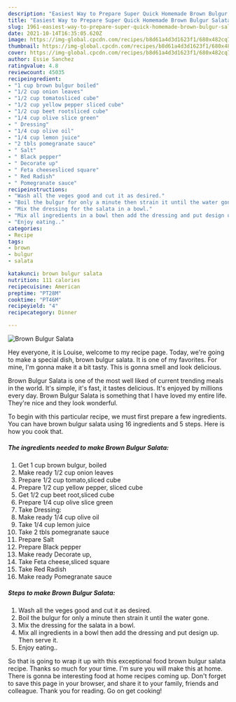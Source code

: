 ```yaml
---
description: "Easiest Way to Prepare Super Quick Homemade Brown Bulgur Salata"
title: "Easiest Way to Prepare Super Quick Homemade Brown Bulgur Salata"
slug: 1961-easiest-way-to-prepare-super-quick-homemade-brown-bulgur-salata
date: 2021-10-14T16:35:05.620Z
image: https://img-global.cpcdn.com/recipes/b8d61a4d3d1623f1/680x482cq70/brown-bulgur-salata-recipe-main-photo.jpg
thumbnail: https://img-global.cpcdn.com/recipes/b8d61a4d3d1623f1/680x482cq70/brown-bulgur-salata-recipe-main-photo.jpg
cover: https://img-global.cpcdn.com/recipes/b8d61a4d3d1623f1/680x482cq70/brown-bulgur-salata-recipe-main-photo.jpg
author: Essie Sanchez
ratingvalue: 4.8
reviewcount: 45035
recipeingredient:
- "1 cup brown bulgur boiled"
- "1/2 cup onion leaves"
- "1/2 cup tomatosliced cube"
- "1/2 cup yellow pepper sliced cube"
- "1/2 cup beet rootsliced cube"
- "1/4 cup olive slice green"
- " Dressing"
- "1/4 cup olive oil"
- "1/4 cup lemon juice"
- "2 tbls pomegranate sauce"
- " Salt"
- " Black pepper"
- " Decorate up"
- " Feta cheesesliced square"
- " Red Radish"
- " Pomegranate sauce"
recipeinstructions:
- "Wash all the veges good and cut it as desired."
- "Boil the bulgur for only a minute then strain it until the water gone."
- "Mix the dressing for the salata in a bowl."
- "Mix all ingredients in a bowl then add the dressing and put design up. Then serve it."
- "Enjoy eating.."
categories:
- Recipe
tags:
- brown
- bulgur
- salata

katakunci: brown bulgur salata 
nutrition: 111 calories
recipecuisine: American
preptime: "PT28M"
cooktime: "PT46M"
recipeyield: "4"
recipecategory: Dinner

---
```



![Brown Bulgur Salata](https://img-global.cpcdn.com/recipes/b8d61a4d3d1623f1/680x482cq70/brown-bulgur-salata-recipe-main-photo.jpg)

Hey everyone, it is Louise, welcome to my recipe page. Today, we're going to make a special dish, brown bulgur salata. It is one of my favorites. For mine, I'm gonna make it a bit tasty. This is gonna smell and look delicious.



Brown Bulgur Salata is one of the most well liked of current trending meals in the world. It's simple, it's fast, it tastes delicious. It's enjoyed by millions every day. Brown Bulgur Salata is something that I have loved my entire life. They're nice and they look wonderful.


To begin with this particular recipe, we must first prepare a few ingredients. You can have brown bulgur salata using 16 ingredients and 5 steps. Here is how you cook that.

<!--inarticleads1-->

##### The ingredients needed to make Brown Bulgur Salata:

1. Get 1 cup brown bulgur, boiled
1. Make ready 1/2 cup onion leaves
1. Prepare 1/2 cup tomato,sliced cube
1. Prepare 1/2 cup yellow pepper, sliced cube
1. Get 1/2 cup beet root,sliced cube
1. Prepare 1/4 cup olive slice green
1. Take  Dressing:
1. Make ready 1/4 cup olive oil
1. Take 1/4 cup lemon juice
1. Take 2 tbls pomegranate sauce
1. Prepare  Salt
1. Prepare  Black pepper
1. Make ready  Decorate up,
1. Take  Feta cheese,sliced square
1. Take  Red Radish
1. Make ready  Pomegranate sauce




<!--inarticleads2-->

##### Steps to make Brown Bulgur Salata:

1. Wash all the veges good and cut it as desired.
1. Boil the bulgur for only a minute then strain it until the water gone.
1. Mix the dressing for the salata in a bowl.
1. Mix all ingredients in a bowl then add the dressing and put design up. Then serve it.
1. Enjoy eating..




So that is going to wrap it up with this exceptional food brown bulgur salata recipe. Thanks so much for your time. I'm sure you will make this at home. There is gonna be interesting food at home recipes coming up. Don't forget to save this page in your browser, and share it to your family, friends and colleague. Thank you for reading. Go on get cooking!

